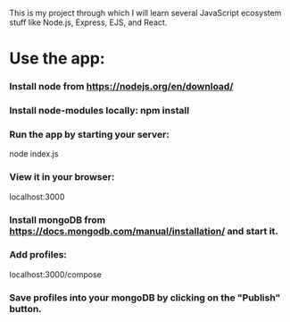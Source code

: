This is my project through which I will learn several JavaScript ecosystem stuff like Node.js, Express, EJS, and React.

# Use the app:

### Install node from https://nodejs.org/en/download/

###  Install node-modules locally: npm install

### Run the app by starting your server:

node index.js

### View it in your browser:

localhost:3000

### Install mongoDB from https://docs.mongodb.com/manual/installation/ and start it.

### Add profiles:

localhost:3000/compose

### Save profiles into your mongoDB by clicking on the "Publish" button.